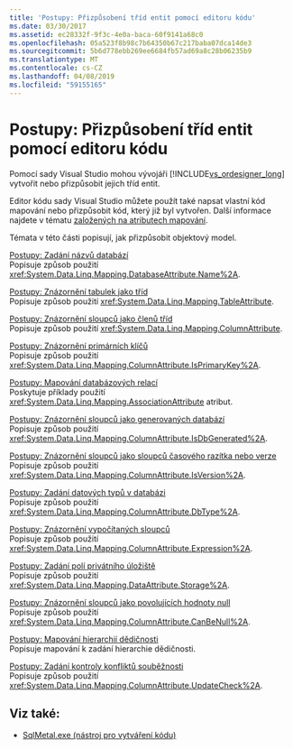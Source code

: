 ```yaml
---
title: 'Postupy: Přizpůsobení tříd entit pomocí editoru kódu'
ms.date: 03/30/2017
ms.assetid: ec28332f-9f3c-4e0a-baca-60f9141a68c0
ms.openlocfilehash: 05a523f8b98c7b64350b67c217baba07dca14de3
ms.sourcegitcommit: 5b6d778ebb269ee6684fb57ad69a8c28b06235b9
ms.translationtype: MT
ms.contentlocale: cs-CZ
ms.lasthandoff: 04/08/2019
ms.locfileid: "59155165"
---
```

# <a name="how-to-customize-entity-classes-by-using-the-code-editor"></a>Postupy: Přizpůsobení tříd entit pomocí editoru kódu
Pomocí sady Visual Studio mohou vývojáři [!INCLUDE[vs_ordesigner_long](../../../../../../includes/vs-ordesigner-long-md.md)] vytvořit nebo přizpůsobit jejich tříd entit.  
  
 Editor kódu sady Visual Studio můžete použít také napsat vlastní kód mapování nebo přizpůsobit kód, který již byl vytvořen. Další informace najdete v tématu [založených na atributech mapování](../../../../../../docs/framework/data/adonet/sql/linq/attribute-based-mapping.md).  
  
 Témata v této části popisují, jak přizpůsobit objektový model.  
  
 [Postupy: Zadání názvů databází](../../../../../../docs/framework/data/adonet/sql/linq/how-to-specify-database-names.md)  
 Popisuje způsob použití <xref:System.Data.Linq.Mapping.DatabaseAttribute.Name%2A>.  
  
 [Postupy: Znázornění tabulek jako tříd](../../../../../../docs/framework/data/adonet/sql/linq/how-to-represent-tables-as-classes.md)  
 Popisuje způsob použití <xref:System.Data.Linq.Mapping.TableAttribute>.  
  
 [Postupy: Znázornění sloupců jako členů tříd](../../../../../../docs/framework/data/adonet/sql/linq/how-to-represent-columns-as-class-members.md)  
 Popisuje způsob použití <xref:System.Data.Linq.Mapping.ColumnAttribute>.  
  
 [Postupy: Znázornění primárních klíčů](../../../../../../docs/framework/data/adonet/sql/linq/how-to-represent-primary-keys.md)  
 Popisuje způsob použití <xref:System.Data.Linq.Mapping.ColumnAttribute.IsPrimaryKey%2A>.  
  
 [Postupy: Mapování databázových relací](../../../../../../docs/framework/data/adonet/sql/linq/how-to-map-database-relationships.md)  
 Poskytuje příklady použití <xref:System.Data.Linq.Mapping.AssociationAttribute> atribut.  
  
 [Postupy: Znázornění sloupců jako generovaných databází](../../../../../../docs/framework/data/adonet/sql/linq/how-to-represent-columns-as-database-generated.md)  
 Popisuje způsob použití <xref:System.Data.Linq.Mapping.ColumnAttribute.IsDbGenerated%2A>.  
  
 [Postupy: Znázornění sloupců jako sloupců časového razítka nebo verze](../../../../../../docs/framework/data/adonet/sql/linq/how-to-represent-columns-as-timestamp-or-version-columns.md)  
 Popisuje způsob použití <xref:System.Data.Linq.Mapping.ColumnAttribute.IsVersion%2A>.  
  
 [Postupy: Zadání datových typů v databázi](../../../../../../docs/framework/data/adonet/sql/linq/how-to-specify-database-data-types.md)  
 Popisuje způsob použití <xref:System.Data.Linq.Mapping.ColumnAttribute.DbType%2A>.  
  
 [Postupy: Znázornění vypočítaných sloupců](../../../../../../docs/framework/data/adonet/sql/linq/how-to-represent-computed-columns.md)  
 Popisuje způsob použití <xref:System.Data.Linq.Mapping.ColumnAttribute.Expression%2A>.  
  
 [Postupy: Zadání polí privátního úložiště](../../../../../../docs/framework/data/adonet/sql/linq/how-to-specify-private-storage-fields.md)  
 Popisuje způsob použití <xref:System.Data.Linq.Mapping.DataAttribute.Storage%2A>.  
  
 [Postupy: Znázornění sloupců jako povolujících hodnoty null](../../../../../../docs/framework/data/adonet/sql/linq/how-to-represent-columns-as-allowing-null-values.md)  
 Popisuje způsob použití <xref:System.Data.Linq.Mapping.ColumnAttribute.CanBeNull%2A>.  
  
 [Postupy: Mapování hierarchií dědičnosti](../../../../../../docs/framework/data/adonet/sql/linq/how-to-map-inheritance-hierarchies.md)  
 Popisuje mapování k zadání hierarchie dědičnosti.  
  
 [Postupy: Zadání kontroly konfliktů souběžnosti](../../../../../../docs/framework/data/adonet/sql/linq/how-to-specify-concurrency-conflict-checking.md)  
 Popisuje způsob použití <xref:System.Data.Linq.Mapping.ColumnAttribute.UpdateCheck%2A>.  
  
## <a name="see-also"></a>Viz také:

- [SqlMetal.exe (nástroj pro vytváření kódu)](../../../../../../docs/framework/tools/sqlmetal-exe-code-generation-tool.md)
